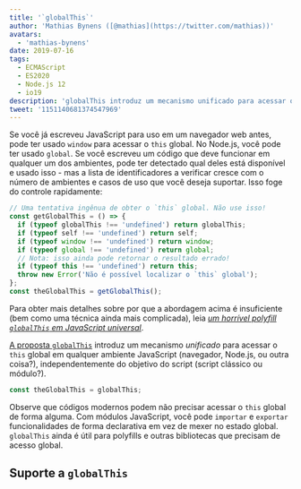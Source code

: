 ```yaml
---
title: '`globalThis`'
author: 'Mathias Bynens ([@mathias](https://twitter.com/mathias))'
avatars:
  - 'mathias-bynens'
date: 2019-07-16
tags:
  - ECMAScript
  - ES2020
  - Node.js 12
  - io19
description: 'globalThis introduz um mecanismo unificado para acessar o this global em qualquer ambiente JavaScript, independentemente do objetivo do script.'
tweet: '1151140681374547969'
---
```

Se você já escreveu JavaScript para uso em um navegador web antes, pode ter usado `window` para acessar o `this` global. No Node.js, você pode ter usado `global`. Se você escreveu um código que deve funcionar em qualquer um dos ambientes, pode ter detectado qual deles está disponível e usado isso - mas a lista de identificadores a verificar cresce com o número de ambientes e casos de uso que você deseja suportar. Isso foge do controle rapidamente:

<!--truncate-->
```js
// Uma tentativa ingênua de obter o `this` global. Não use isso!
const getGlobalThis = () => {
  if (typeof globalThis !== 'undefined') return globalThis;
  if (typeof self !== 'undefined') return self;
  if (typeof window !== 'undefined') return window;
  if (typeof global !== 'undefined') return global;
  // Nota: isso ainda pode retornar o resultado errado!
  if (typeof this !== 'undefined') return this;
  throw new Error('Não é possível localizar o `this` global');
};
const theGlobalThis = getGlobalThis();
```

Para obter mais detalhes sobre por que a abordagem acima é insuficiente (bem como uma técnica ainda mais complicada), leia [_um horrível polyfill `globalThis` em JavaScript universal_](https://mathiasbynens.be/notes/globalthis).

[A proposta `globalThis`](https://github.com/tc39/proposal-global) introduz um mecanismo *unificado* para acessar o `this` global em qualquer ambiente JavaScript (navegador, Node.js, ou outra coisa?), independentemente do objetivo do script (script clássico ou módulo?).

```js
const theGlobalThis = globalThis;
```

Observe que códigos modernos podem não precisar acessar o `this` global de forma alguma. Com módulos JavaScript, você pode `importar` e `exportar` funcionalidades de forma declarativa em vez de mexer no estado global. `globalThis` ainda é útil para polyfills e outras bibliotecas que precisam de acesso global.

## Suporte a `globalThis`

<feature-support chrome="71 /blog/v8-release-71#javascript-language-features"
                 firefox="65"
                 safari="12.1"
                 nodejs="12 https://twitter.com/mathias/status/1120700101637353473"
                 babel="yes https://github.com/zloirock/core-js#ecmascript-globalthis"></feature-support>

